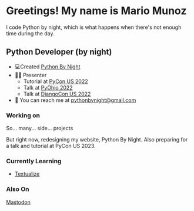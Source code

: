 # Greetings! My name is Mario Munoz

I code Python by night, which is what happens when there's not enough time during the day.

## Python Developer (by night)
-   💻Created [Python By Night](https://www.pythonbynight.com)
-   👨‍🏫 Presenter
    -   Tutorial at [PyCon US 2022](https://youtu.be/gDYrFsMaxIw)
    -   Talk at [PyOhio 2022](https://www.pyohio.org/2022/program/talks/add-rss-to-my-website-with-python-yes)
    -   Talk at [DjangoCon US 2022](https://2022.djangocon.us/talks/why-i-didn-t-start-with-django/)
-   📧 You can reach me at pythonbynight@gmail.com

### Working on
So... many... side... projects

But right now, redesigning my website, Python By Night. Also preparing for a talk and tutorial at PyCon US 2023.

### Currently Learning
- [Textualize](https://textual.textualize.io)

### Also On
<a rel="me" href="https://fosstodon.org/@pythonbynight">Mastodon</a>

